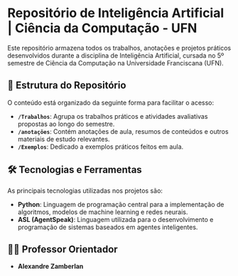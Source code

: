 # Repositório de Inteligência Artificial | Ciência da Computação - UFN

Este repositório armazena todos os trabalhos, anotações e projetos práticos desenvolvidos durante a disciplina de Inteligência Artificial, cursada no 5º semestre de Ciência da Computação na Universidade Franciscana (UFN).

## 📂 Estrutura do Repositório

O conteúdo está organizado da seguinte forma para facilitar o acesso:

* **`/Trabalhos`**: Agrupa os trabalhos práticos e atividades avaliativas propostas ao longo do semestre.
* **`/anotações`**: Contém anotações de aula, resumos de conteúdos e outros materiais de estudo relevantes.
* **`/Exemplos`**: Dedicado a exemplos práticos feitos em aula.

## 🛠️ Tecnologias e Ferramentas

As principais tecnologias utilizadas nos projetos são:

* **Python**: Linguagem de programação central para a implementação de algoritmos, modelos de machine learning e redes neurais.
* **ASL (AgentSpeak)**: Linguagem utilizada para o desenvolvimento e programação de sistemas baseados em agentes inteligentes.

## 👨‍🏫 Professor Orientador

* **Alexandre Zamberlan**
